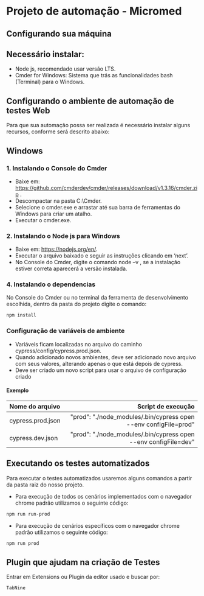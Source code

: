 <h1>Projeto de automação - Micromed</h1>

 Configurando sua máquina
-------------------------
 Necessário instalar:
-----------------------

*	Node js, recomendado usar versão LTS.
*	Cmder for Windows: Sistema que trás as funcionalidades bash (Terminal) para o Windows.


Configurando o ambiente de automação de testes Web
------------------------------------------------------------

Para que sua automação possa ser realizada é necessário instalar alguns recursos, conforme será descrito abaixo:

Windows
--------

<h3>1. Instalando o Console do Cmder</h3>

*	Baixe em: <https://github.com/cmderdev/cmder/releases/download/v1.3.16/cmder.zip> .
*	Descompactar na pasta C:\Cmder.
*	Selecione o cmder.exe e arrastar até sua barra de ferramentas do Windows para criar um atalho.
*	Executar o cmder.exe.

<h3>2. Instalando o Node js para Windows</h3>

*	Baixe em: <https://nodejs.org/en/>.
*	Executar o arquivo baixado e seguir as instruções clicando em ‘next’.
*	No Console do Cmder, digite o comando node –v , se a instalação estiver correta aparecerá a versão instalada.

<h3>4. Instalando o dependencias</h3>

No Console do Cmder ou no terminal da ferramenta de desenvolvimento escolhida, dentro da pasta do projeto digite o comando:
```bash
npm install
```

<h3>Configuração de variáveis de ambiente</h3>

*	Variáveis ficam localizadas no arquivo do caminho cypress/config/cypress.prod.json.
*	Quando adicionado novos ambientes, deve ser adicionado novo arquivo com seus valores, alterando apenas o que está depois de cypress.
*   Deve ser criado um novo script para usar o arquivo de configuração criado


<h4>Exemplo</h4>

| Nome do arquivo   |                                               Script de execução |
|:------------------|-----------------------------------------------------------------:|
| cypress.prod.json | "prod": "./node_modules/.bin/cypress open --env configFile=prod" |
| cypress.dev.json  |  "prod": "./node_modules/.bin/cypress open --env configFile=dev" |


Executando os testes automatizados
-----------------------------------

Para executar o testes automatizados usaremos alguns comandos a partir da pasta raiz do nosso projeto.

*	Para execução de todos os cenários implementados com o navegador chrome padrão utilizamos o seguinte código:
````bash
npm run run-prod
````
*	Para execução de cenários específicos com o navegador chrome padrão utilizamos o seguinte código:
````bash
npm run prod
````



Plugin que ajudam na criação de Testes
-----------------------------------

Entrar em Extensions ou Plugin da editor usado e buscar por:
````bash
TabNine
````
